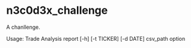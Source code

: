 # n3c0d3x_challenge
A chanllenge.

Usage: Trade Analysis report [-h] [-t TICKER] [-d DATE] csv_path option


